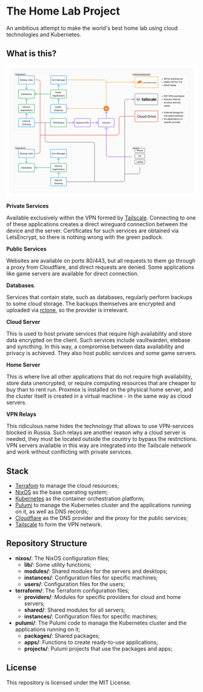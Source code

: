# The Home Lab Project

An ambitious attempt to make the world's best home lab using cloud technologies and Kubernetes.

## What is this?

![](./assets/overview.png)

**Private Services**

Available exclusively within the VPN formed by [Tailscale](https://tailscale.com). Connecting to one of these applications creates a direct wireguard connection between the device and the server. Certificates for such services are obtained via LetsEncrypt, so there is nothing wrong with the green padlock.

**Public Services**

Websites are available on ports 80/443, but all requests to them go through a proxy from Cloudflare, and direct requests are denied. Some applications like game servers are available for direct connection.

**Databases**.

Services that contain state, such as databases, regularly perform backups to some cloud storage. The backups themselves are encrypted and uploaded via [rclone](https://rclone.org/), so the provider is irrelevant.

**Cloud Server**

This is used to host private services that require high availability and store data encrypted on the client. Such services include vaultwarden, etebase and syncthing. In this way, a compromise between data availability and privacy is achieved. They also host public services and some game servers.

**Home Server**

This is where live all other applications that do not require high availability, store data unencrypted, or require computing resources that are cheaper to buy than to rent run. Proxmox is installed on the physical home server, and the cluster itself is created in a virtual machine - in the same way as cloud servers.

**VPN Relays**

This ridiculous name hides the technology that allows to use VPN-services blocked in Russia. Such relays are another reason why a cloud server is needed, they must be located outside the country to bypass the restrictions. VPN servers available in this way are integrated into the Tailscale network and work without conflicting with private services.

## Stack

- [Terrafom](https://www.terraform.io/) to manage the cloud resources;
- [NixOS](https://nixos.org/) as the base operating system;
- [Kubernetes](https://kubernetes.io/) as the container orchestration platform;
- [Pulumi](https://www.pulumi.com/) to manage the Kubernetes cluster and the applications running on it, as well as DNS records;
- [Cloudflare](https://www.cloudflare.com/) as the DNS provider and the proxy for the public services;
- [Tailscale](https://tailscale.com/) to form the VPN network.

## Repository Structure

- **nixos/**: The NixOS configuration files;
  - **lib/**: Some utility functions;
  - **modules/**: Shared modules for the servers and desktops;
  - **instances/**: Configuration files for specific machines;
  - **users/**: Configuration files for the users;
- **terraform/**: The Terraform configuration files;
  - **providers/**: Modules for specific providers for cloud and home servers;
  - **shared/**: Shared modules for all servers;
  - **instances/**: Configuration files for specific machines;
- **pulumi/**: The Pulumi code to manage the Kubernetes cluster and the applications running on it;
  - **packages/**: Shared packages;
  - **apps/**: Functions to create ready-to-use applications;
  - **projects/**: Pulumi projects that use the packages and apps;

## License

This repository is licensed under the MIT License.
